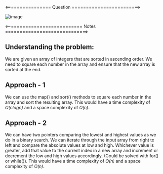 <================ Question ========================>

![image](https://github.com/shanmukhipriya99/interview-prep/assets/37501487/272f6c54-0794-448c-95c9-8f61e949931d)

<=========================== Notes =============================>

## Understanding the problem:
We are given an array of integers that are sorted in ascending order. We need to square each number in the array and ensure that the new array is sorted at the end.

## Approach - 1
We can use the map() and sort() methods to square each number in the array and sort the resulting array.
This would have a time complexity of *O(nlogn)* and a space complexity of *O(n)*.

## Approach - 2
We can have two pointers comparing the lowest and highest values as we do in a binary search. We can iterate through the input array from right to left and compare the absolute values at low and high.
Whichever value is greater, add that value to the current index in a new array and increment or decrement the low and high values accordingly. (Could be solved with for() or while()).
This would have a time complexity of *O(n)* and a space complexity of *O(n)*.
